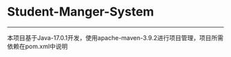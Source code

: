 <h1>Student-Manger-System</h1>
<hr>
<p>本项目基于Java-17.0.1开发，使用apache-maven-3.9.2进行项目管理，项目所需依赖在pom.xml中说明</p>